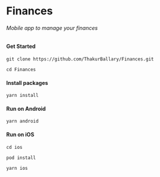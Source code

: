 # Finances

###### Mobile app to manage your finances


#### Get Started

```
git clone https://github.com/ThakurBallary/Finances.git 

cd Finances
```


#### Install packages

```
yarn install
```


#### Run on Android

```
yarn android
```


#### Run on iOS

```
cd ios 

pod install 

yarn ios
```
